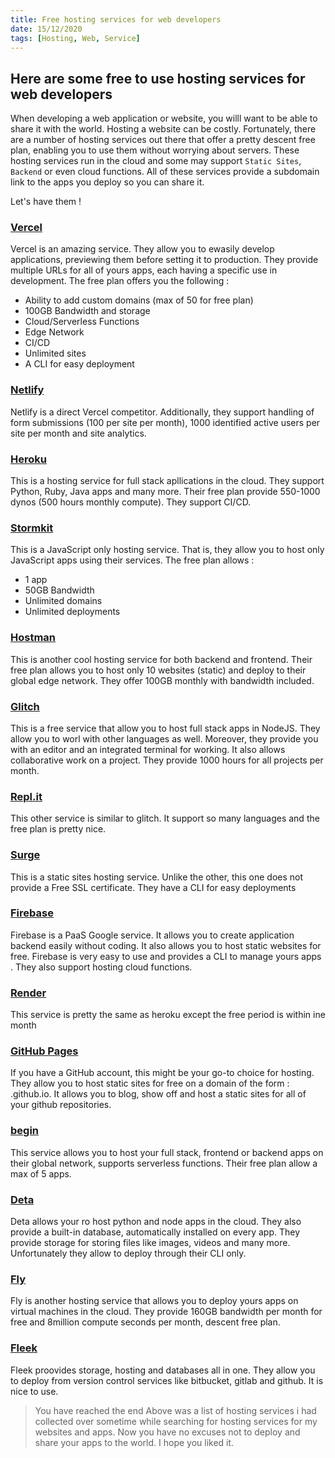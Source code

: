 ```yaml
---
title: Free hosting services for web developers
date: 15/12/2020
tags: [Hosting, Web, Service]
---
```


## Here are some free to use hosting services for web developers

When developing a web application or website, you willl want to be able to share it with the world. Hosting
a website can be costly. Fortunately, there are a number of hosting services out there that offer a pretty descent free plan, enabling you to use them without worrying about servers. These hosting services run in the cloud and some may support `Static Sites`, `Backend` or even cloud functions. All of these services provide a subdomain link to the apps you deploy so you can share it.

Let's have them !

### [Vercel](https://vercel.com)

Vercel is an amazing service. They allow you to ewasily develop applications, previewing them before setting it to production. They provide multiple URLs for all of yours apps, each having a specific use in development. The free plan offers you the following :

- Ability to add custom domains (max of 50 for free plan)
- 100GB Bandwidth and storage
- Cloud/Serverless Functions
- Edge Network
- CI/CD
- Unlimited sites
- A CLI for easy deployment

### [Netlify](https://netlify.com)

Netlify is a direct Vercel competitor. Additionally, they support handling of form submissions (100 per site per month), 1000 identified active users per site per month and site analytics.

### [Heroku](https://heroku.com)

This is a hosting service for full stack apllications in the cloud. They support Python, Ruby, Java apps and many more. Their free plan provide 550-1000 dynos (500 hours monthly compute). They support CI/CD.

### [Stormkit](https://stormkit.io)

This is a JavaScript only hosting service. That is, they allow you to host only JavaScript apps using their services. The free plan allows :

- 1 app
- 50GB Bandwidth
- Unlimited domains
- Unlimited deployments

### [Hostman](https://hostman.com)

This is another cool hosting service for both backend and frontend. Their free plan allows you to host only 10 websites (static) and deploy to their global edge network. They offer 100GB monthly with bandwidth included.

### [Glitch](https://glitch.com)

This is a free service that allow you to host full stack apps in NodeJS. They allow you to worl with other languages as well. Moreover, they provide you with an editor and an integrated terminal for working. It also allows collaborative work on a project. They provide 1000 hours for all projects per month.

### [Repl.it](https://repl.it)

This other service is similar to glitch. It support so many languages and the free plan is pretty nice.

### [Surge](https://surge.sh)

This is a static sites hosting service. Unlike the other, this one does not provide a Free SSL certificate. They have a CLI for easy deployments

### [Firebase](https://firebase.google.com)

Firebase is a PaaS Google service. It allows you to create application backend easily without coding. It also allows you to host static websites for free. Firebase is very easy to use and provides a CLI to manage yours apps . They also support hosting cloud functions.

### [Render](https://render.com)

This service is pretty the same as heroku except the free period is within ine month

### [GitHub Pages](https://pages.github.com)

If you have a GitHub account, this might be your go-to choice for hosting. They allow you to host static sites for free on a domain of the form : <yourusername>.github.io. It allows you to blog, show off and host a static sites for all of your github repositories.

### [begin](https://begin.com)

This service allows you to host your full stack, frontend or backend apps on their global network, supports serverless functions. Their free plan allow a max of 5 apps.

### [Deta](https://deta.sh)

Deta allows your ro host python and node apps in the cloud. They also provide a built-in database, automatically installed on every app. They provide storage for storing files like images, videos and many more. Unfortunately they allow to deploy through their CLI only.

### [Fly](https://fly.io)

Fly is another hosting service that allows you to deploy yours apps on virtual machines in the cloud. They provide 160GB bandwidth per month for free and 8million compute seconds per month, descent free plan.

### [Fleek](https://fleek.co)

Fleek proovides storage, hosting and databases all in one. They allow you to deploy from version control services like bitbucket, gitlab and github. It is nice to use.

> You have reached the end
> Above was a list of hosting services i had collected over sometime while searching for hosting services for my websites and apps. Now you have no excuses not to deploy and share your apps to the world. I hope you liked it.
